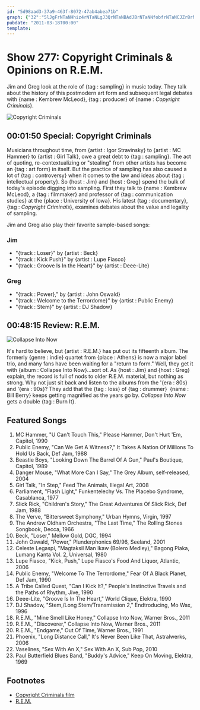 ```yaml
---
id: "5d98aad3-37a9-463f-8072-47ab4abea71b"
graph: {"32":"5lJgFrNTaNHhiz4rNTaNLgJ3QrNTaNBAdJBrNTaNNfobfrNTaNCJZr8rNTaNNfobfRKKHWBAdJBRKKHWB288MKTALLB288MoCtc7gcplLoCtc7KTALLXBJZDBAdJBgcplL8V5UfXYBPeBB5sDBKVd6BBH04I61tWF9V2iXr6Bv13xCdkBzQ7BItYVyXdMl","28F":"4srM4TiA3p4srM4PXgkJ4srM4rsY4z4srM4BMNqgPXgkJgMit6X6cfdgMit6BHm1GgMit6BIvHUBMNqgBMNqgF2Dlb"}
pubdate: "2011-03-18T00:00"
template: 
---
```






# Show 277: Copyright Criminals & Opinions on R.E.M.

Jim and Greg look at the role of {tag : sampling} in music today. They talk about the history of this postmodern art form and subsequent legal debates with {name : Kembrew McLeod}, {tag : producer} of {name : *Copyright Criminals*}.

![Copyright Criminals](https://static.soundopinions.org/images/2011/sampling.jpg)



## 00:01:50 Special: Copyright Criminals

Musicians throughout time, from {artist : Igor Stravinsky} to {artist : MC Hammer} to {artist : Girl Talk}, owe a great debt to {tag : sampling}. The act of quoting, re-contextualizing or "stealing" from other artists has become an {tag : art form} in itself. But the practice of sampling has also caused a lot of {tag : controversy} when it comes to the law and ideas about {tag : intellectual property}. So {host : Jim} and {host : Greg} spend the bulk of today's episode digging into sampling. First they talk to {name : Kembrew McLeod}, a {tag : filmmaker} and professor of {tag : communication studies} at the {place : University of Iowa}. His latest {tag : documentary}, {tag : *Copyright Criminals*}, examines debates about the value and legality of sampling.

Jim and Greg also play their favorite sample-based songs:


### Jim

- "{track : Loser}" by {artist : Beck}
- "{track : Kick Push}" by {artist : Lupe Fiasco}
- "{track : Groove Is In the Heart}" by {artist : Deee-Lite}


### Greg

- "{track : Power}," by {artist : John Oswald}
- "{track : Welcome to the Terrordome}" by {artist : Public Enemy}
- "{track : Stem}" by {artist : DJ Shadow}



## 00:48:15 Review: R.E.M.

![Collapse Into Now](https://static.soundopinions.org/assets/277/28F0.jpg)

It's hard to believe, but {artist : R.E.M.} has put out its fifteenth album. The formerly {genre : indie} quartet from {place : Athens} is now a major label trio, and many fans have been waiting for a "return to form." Well, they get it with {album : Collapse Into Now}...sort of. As {host : Jim} and {host : Greg} explain, the record is full of nods to older R.E.M. material, but nothing as strong. Why not just sit back and listen to the albums from the '{era : 80s} and '{era : 90s}? They add that the {tag : loss} of {tag : drummer}  {name : Bill Berry} keeps getting magnified as the years go by. *Collapse Into Now* gets a double {tag : Burn It}.



## Featured Songs

1. MC Hammer, "U Can't Touch This," Please Hammer, Don't Hurt 'Em, Capitol, 1990
2. Public Enemy, "Can We Get A Witness?," It Takes A Nation Of Millions To Hold Us Back, Def Jam, 1988
3. Beastie Boys, "Looking Down The Barrel Of A Gun," Paul's Boutique, Capitol, 1989
4. Danger Mouse, "What More Can I Say," The Grey Album, self-released, 2004
5. Girl Talk, "In Step," Feed The Animals, Illegal Art, 2008
6. Parliament, "Flash Light," Funkentelechy Vs. The Placebo Syndrome, Casablanca, 1977
7. Slick Rick, "Children's Story," The Great Adventures Of Slick Rick, Def Jam, 1988
8. The Verve, "Bittersweet Symphony," Urban Hymns, Virgin, 1997
9. The Andrew Oldham Orchestra, "The Last Time," The Rolling Stones Songbook, Decca, 1966
10. Beck, "Loser," Mellow Gold, DGC, 1994
11. John Oswald, "Power," Plunderphonics 69/96, Seeland, 2001
12. Celeste Legaspi, "Magtaksil Man Ikaw (Bolero Medley)," Bagong Plaka, Lumang Kanta Vol. 2, Universal, 1980
13. Lupe Fiasco, "Kick, Push," Lupe Fiasco's Food And Liquor, Atlantic, 2006
14. Public Enemy, "Welcome To The Terrordome," Fear Of A Black Planet, Def Jam, 1990
15. A Tribe Called Quest, "Can I Kick It?," People's Instinctive Travels and the Paths of Rhythm, Jive, 1990
16. Deee-Lite, "Groove Is In The Heart," World Clique, Elektra, 1990
17. DJ Shadow, "Stem,/Long Stem/Transmission 2," Endtroducing, Mo Wax, 1996
18. R.E.M., "Mine Smell Like Honey," Collapse Into Now, Warner Bros., 2011
19. R.E.M., "Discoverer," Collapse Into Now, Warner Bros., 2011
20. R.E.M., "Endgame," Out Of Time, Warner Bros., 1991
21. Phoenix, "Long Distance Call," It's Never Been Like That, Astralwerks, 2006
22. Vaselines, "Sex With An X," Sex With An X, Sub Pop, 2010
23. Paul Butterfield Blues Band, "Buddy's Advice," Keep On Moving, Elektra, 1969



## Footnotes

- [Copyright Criminals film](https://www.youtube.com/watch?v=tIoR3PYpduo)
- [R.E.M.](http://remhq.com/index.php)